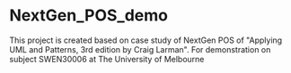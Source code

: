 # NextGen_POS_demo
This project is created based on case study of NextGen POS of "Applying UML and Patterns, 3rd edition by Craig Larman". For demonstration on subject SWEN30006 at The University of Melbourne
